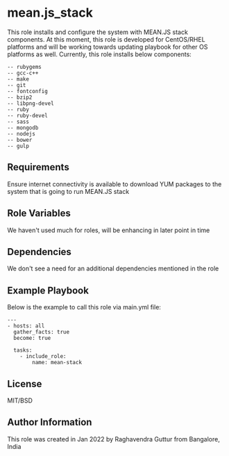 mean.js_stack
=========

This role installs and configure the system with MEAN.JS stack components.
At this moment, this role is developed for CentOS/RHEL platforms and will be working towards updating playbook for other OS platforms as well.
Currently, this role installs below components:
```
-- rubygems
-- gcc-c++
-- make
-- git
-- fontconfig
-- bzip2
-- libpng-devel
-- ruby
-- ruby-devel
-- sass
-- mongodb
-- nodejs
-- bower
-- gulp
```

Requirements
------------

Ensure internet connectivity is available to download YUM packages to the system that is going to run MEAN.JS stack

Role Variables
--------------

We haven't used much for roles, will be enhancing in later point in time

Dependencies
------------

We don't see a need for an additional dependencies mentioned in the role

Example Playbook
----------------

Below is the example to call this role via main.yml file:

```
---
- hosts: all
  gather_facts: true
  become: true

  tasks:
    - include_role:
        name: mean-stack
```

License
-------

MIT/BSD

Author Information
------------------

This role was created in Jan 2022 by Raghavendra Guttur from Bangalore, India
